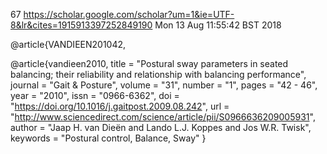 67
https://scholar.google.com/scholar?um=1&ie=UTF-8&lr&cites=1915913397252849190
Mon 13 Aug 11:55:42 BST 2018

@article{VANDIEEN201042,


@article{vandieen2010,
title = "Postural sway parameters in seated balancing; their reliability and relationship with balancing performance",
journal = "Gait & Posture",
volume = "31",
number = "1",
pages = "42 - 46",
year = "2010",
issn = "0966-6362",
doi = "https://doi.org/10.1016/j.gaitpost.2009.08.242",
url = "http://www.sciencedirect.com/science/article/pii/S0966636209005931",
author = "Jaap H. van Dieën and Lando L.J. Koppes and Jos W.R. Twisk",
keywords = "Postural control, Balance, Sway"
}
